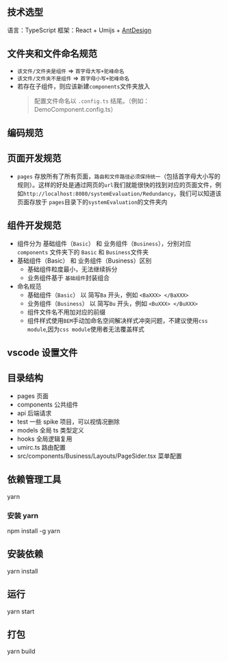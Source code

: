 ## 技术选型

语言：TypeScript
框架：React + Umijs + [AntDesign](https://ant.design/docs/react/introduce-cn)

## 文件夹和文件命名规范

- `该文件/文件夹是组件` => `首字母大写+驼峰命名`
- `该文件/文件夹不是组件` => `首字母小写+驼峰命名`
- 若存在子组件，则应该新建`components`文件夹放入
  > 配置文件命名以 `.config.ts` 结尾。（例如：DemoComponent.config.ts）

## 编码规范

## 页面开发规范

- `pages` 存放所有了所有页面，`路由和文件路径必须保持统一`（包括首字母大小写的规则）。这样的好处是通过网页的`url`我们就能很快的找到对应的页面文件，例如`http://localhost:8080/systemEvaluation/Redundancy`，我们可以知道该页面存放于 `pages`目录下的`systemEvaluation`的文件夹内

## 组件开发规范

- 组件分为 基础组件（`Basic`） 和 业务组件（`Business`），分别对应 `components` 文件夹下的 `Basic` 和 `Business`文件夹
- 基础组件（Basic） 和 业务组件（Business）区别
  - 基础组件粒度最小，无法继续拆分
  - 业务组件基于 `基础组件`封装组合
- 命名规范
  - 基础组件（`Basic`） 以 简写`Ba` 开头，例如 `<BaXXX> </BaXXX>`
  - 业务组件（`Business`） 以 简写`Bu` 开头，例如 `<BuXXX> </BuXXX>`
  - 组件文件名不用加对应的前缀
  - 组件样式使用`BEM`手动加命名空间解决样式冲突问题，不建议使用`css module`,因为`css module`使用者无法覆盖样式

## vscode 设置文件

## 目录结构

- pages 页面
- components 公共组件
- api 后端请求
- test 一些 spike 项目，可以视情况删除
- models 全局 ts 类型定义
- hooks 全局逻辑复用
- umirc.ts 路由配置
- src/components/Business/Layouts/PageSider.tsx 菜单配置

## 依赖管理工具

yarn

### 安装 yarn

npm install -g yarn

## 安装依赖

yarn install

## 运行

yarn start

## 打包

yarn build
